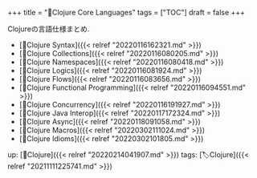 +++
title = "📂Clojure Core Languages"
tags = ["TOC"]
draft = false
+++

Clojureの言語仕様まとめ.

-   [📝Clojure Syntax]({{< relref "20220116162321.md" >}})
-   [📝Clojure Collections]({{< relref "20220116080205.md" >}})
-   [📝Clojure Namespaces]({{< relref "20220116080418.md" >}})
-   [📝Clojure Logics]({{< relref "20220116081924.md" >}})
-   [📝Clojure Flows]({{< relref "20220116083656.md" >}})
-   [📝Clojure Functional Programming]({{< relref "20220116094551.md" >}})
-   [📝Clojure Concurrency]({{< relref "20220116191927.md" >}})
-   [📝Clojure Java Interop]({{< relref "20220117172324.md" >}})
-   [📝Clojure Async]({{< relref "20220118091058.md" >}})
-   [📝Clojure Macros]({{< relref "20220302111024.md" >}})
-   [📝Clojure Idioms]({{< relref "20220302101805.md" >}})

up: [📂Clojure]({{< relref "20220214041907.md" >}}) tags: [🏷Clojure]({{< relref "20211111225741.md" >}})
